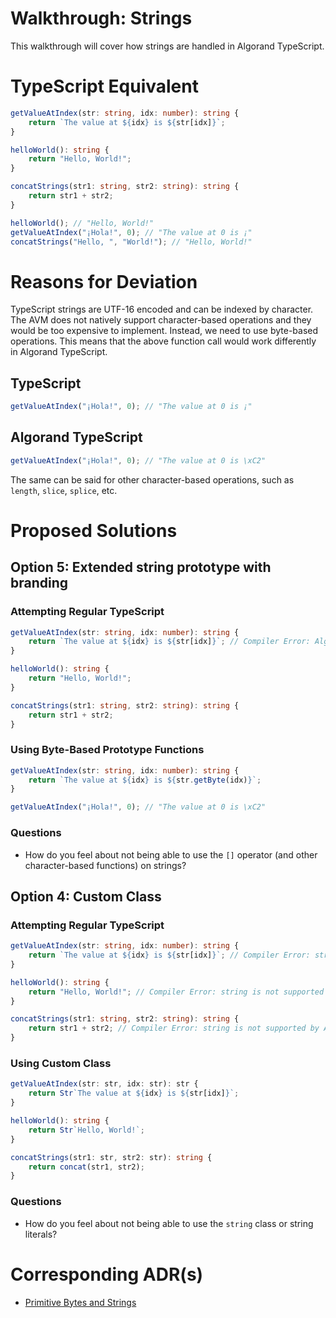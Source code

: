 # Walkthrough: Strings

This walkthrough will cover how strings are handled in Algorand TypeScript.

# TypeScript Equivalent

```ts
getValueAtIndex(str: string, idx: number): string {
    return `The value at ${idx} is ${str[idx]}`;
}

helloWorld(): string {
    return "Hello, World!";
}

concatStrings(str1: string, str2: string): string {
    return str1 + str2;
}
```

```ts
helloWorld(); // "Hello, World!"
getValueAtIndex("¡Hola!", 0); // "The value at 0 is ¡"
concatStrings("Hello, ", "World!"); // "Hello, World!"
```

# Reasons for Deviation

TypeScript strings are UTF-16 encoded and can be indexed by character. The AVM does not natively support character-based operations and they would be too expensive to implement. Instead, we need to use byte-based operations. This means that the above function call would work differently in Algorand TypeScript.

## TypeScript

```ts
getValueAtIndex("¡Hola!", 0); // "The value at 0 is ¡"
```

## Algorand TypeScript

```ts
getValueAtIndex("¡Hola!", 0); // "The value at 0 is \xC2"
```

The same can be said for other character-based operations, such as `length`, `slice`, `splice`, etc.

# Proposed Solutions

## Option 5: Extended string prototype with branding

### Attempting Regular TypeScript

```ts
getValueAtIndex(str: string, idx: number): string {
    return `The value at ${idx} is ${str[idx]}`; // Compiler Error: Algorand TypeScript does not support usage of [] on strings
}

helloWorld(): string {
    return "Hello, World!";
}

concatStrings(str1: string, str2: string): string {
    return str1 + str2;
}
```

### Using Byte-Based Prototype Functions

```ts
getValueAtIndex(str: string, idx: number): string {
    return `The value at ${idx} is ${str.getByte(idx)}`;
}
```

```ts
getValueAtIndex("¡Hola!", 0); // "The value at 0 is \xC2"
```

### Questions

- How do you feel about not being able to use the `[]` operator (and other character-based functions) on strings?

## Option 4: Custom Class

### Attempting Regular TypeScript

```ts
getValueAtIndex(str: string, idx: number): string {
    return `The value at ${idx} is ${str[idx]}`; // Compiler Error: string is not supported by Algorand TypeScript
}

helloWorld(): string {
    return "Hello, World!"; // Compiler Error: string is not supported by Algorand TypeScript
}

concatStrings(str1: string, str2: string): string {
    return str1 + str2; // Compiler Error: string is not supported by Algorand TypeScript
}
```

### Using Custom Class

```ts
getValueAtIndex(str: str, idx: str): str {
    return Str`The value at ${idx} is ${str[idx]}`;
}

helloWorld(): string {
    return Str`Hello, World!`;
}

concatStrings(str1: str, str2: str): string {
    return concat(str1, str2);
}
```

### Questions

- How do you feel about not being able to use the `string` class or string literals?

# Corresponding ADR(s)

- [Primitive Bytes and Strings](../../architecture-decisions/2024-05-21_primitive-bytes-and-strings.md)
